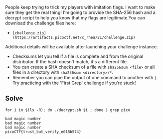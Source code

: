 People keep trying to trick my players with imitation flags. I want to make sure they get the real thing! I'm going to provide the SHA-256 hash and a decrypt script to help you know that my flags are legitimate.You can download the challenge files here:

- `[challenge.zip](https://artifacts.picoctf.net/c_rhea/21/challenge.zip)`

Additional details will be available after launching your challenge instance.

- Checksums let you tell if a file is complete and from the original distributor. If the hash doesn't match, it's a different file.
- You can create a SHA checksum of a file with `sha256sum <file>` or all files in a directory with `sha256sum <directory>/*`.
- Remember you can pipe the output of one command to another with `|`. Try practicing with the 'First Grep' challenge if you're stuck!

## Solve

```
for i in $(ls -R); do ./decrypt.sh $i ; done | grep pico

bad magic number
bad magic number
bad magic number
picoCTF{trust_but_verify_e018b574}
```